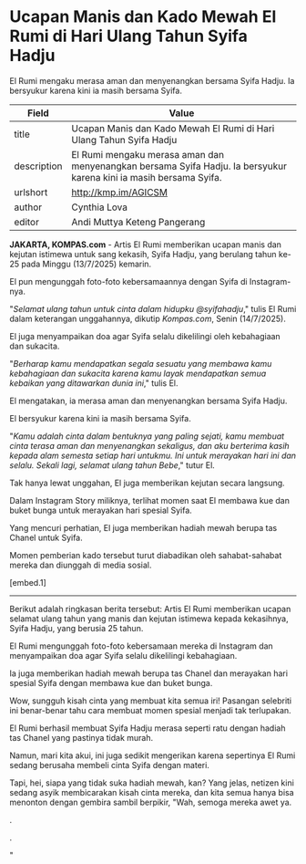 # Ucapan Manis dan Kado Mewah El Rumi di Hari Ulang Tahun Syifa Hadju

El Rumi mengaku merasa aman dan menyenangkan bersama Syifa Hadju. Ia bersyukur karena kini ia masih bersama Syifa.

| Field       | Value                                                       |
|-------------|-------------------------------------------------------------|
| title       | Ucapan Manis dan Kado Mewah El Rumi di Hari Ulang Tahun Syifa Hadju |
| description | El Rumi mengaku merasa aman dan menyenangkan bersama Syifa Hadju. Ia bersyukur karena kini ia masih bersama Syifa. |
| urlshort    | http://kmp.im/AGICSM |
| author      | Cynthia Lova |
| editor      | Andi Muttya Keteng Pangerang |

**JAKARTA, KOMPAS.com** - Artis El Rumi memberikan ucapan manis dan kejutan istimewa untuk sang kekasih, Syifa Hadju, yang berulang tahun ke-25 pada Minggu (13/7/2025) kemarin.

El pun mengunggah foto-foto kebersamaannya dengan Syifa di Instagram-nya.

"*Selamat ulang tahun untuk cinta dalam hidupku \@syifahadju*," tulis El Rumi dalam keterangan unggahannya, dikutip *Kompas.com*, Senin (14/7/2025).

El juga menyampaikan doa agar Syifa selalu dikelilingi oleh kebahagiaan dan sukacita.

"*Berharap kamu mendapatkan segala sesuatu yang membawa kamu kebahagiaan dan sukacita karena kamu layak mendapatkan semua kebaikan yang ditawarkan dunia ini*," tulis El.

El mengatakan, ia merasa aman dan menyenangkan bersama Syifa Hadju.

El bersyukur karena kini ia masih bersama Syifa.

"*Kamu adalah cinta dalam bentuknya yang paling sejati, kamu membuat cinta terasa aman dan menyenangkan sekaligus, dan aku berterima kasih kepada alam semesta setiap hari untukmu. Ini untuk merayakan hari ini dan selalu. Sekali lagi, selamat ulang tahun Bebe*," tutur El.

Tak hanya lewat unggahan, El juga memberikan kejutan secara langsung.

Dalam Instagram Story miliknya, terlihat momen saat El membawa kue dan buket bunga untuk merayakan hari spesial Syifa.

Yang mencuri perhatian, El juga memberikan hadiah mewah berupa tas Chanel untuk Syifa.

Momen pemberian kado tersebut turut diabadikan oleh sahabat-sahabat mereka dan diunggah di media sosial.

\[embed.1\]

---
Berikut adalah ringkasan berita tersebut: Artis El Rumi memberikan ucapan selamat ulang tahun yang manis dan kejutan istimewa kepada kekasihnya, Syifa Hadju, yang berusia 25 tahun.

 El Rumi mengunggah foto-foto kebersamaan mereka di Instagram dan menyampaikan doa agar Syifa selalu dikelilingi kebahagiaan.

 Ia juga memberikan hadiah mewah berupa tas Chanel dan merayakan hari spesial Syifa dengan membawa kue dan buket bunga.



Wow, sungguh kisah cinta yang membuat kita semua iri! Pasangan selebriti ini benar-benar tahu cara membuat momen spesial menjadi tak terlupakan.

 El Rumi berhasil membuat Syifa Hadju merasa seperti ratu dengan hadiah tas Chanel yang pastinya tidak murah.

 Namun, mari kita akui, ini juga sedikit mengerikan karena sepertinya El Rumi sedang berusaha membeli cinta Syifa dengan materi.

 Tapi, hei, siapa yang tidak suka hadiah mewah, kan? Yang jelas, netizen kini sedang asyik membicarakan kisah cinta mereka, dan kita semua hanya bisa menonton dengan gembira sambil berpikir, "Wah, semoga mereka awet ya.

.

.

"

